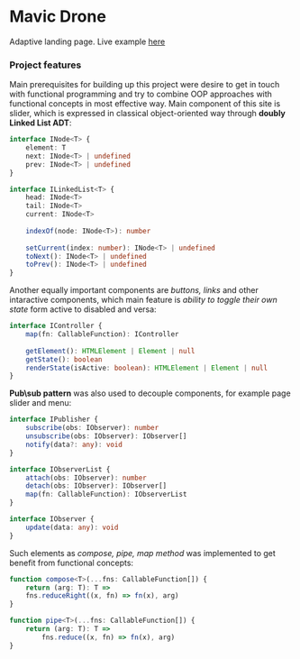 # Mavic Drone
Adaptive landing page.
Live example [here](https://amorkor.github.io/mavic-landing/)
### Project features
Main prerequisites for building up this project were desire to get in touch with functional programming and try to combine OOP approaches with functional concepts in most effective way.
Main component of this site is slider, which is expressed in classical object-oriented way through **doubly Linked List ADT**:
```typescript
interface INode<T> {
    element: T
    next: INode<T> | undefined
    prev: INode<T> | undefined
}

interface ILinkedList<T> {
    head: INode<T>
    tail: INode<T>
    current: INode<T>
        
    indexOf(node: INode<T>): number
    
    setCurrent(index: number): INode<T> | undefined
    toNext(): INode<T> | undefined
    toPrev(): INode<T> | undefined
}
```

Another equally important components are *buttons, links* and other intaractive components, which main feature is *ability to toggle their own state* form active to disabled and versa:
```typescript
interface IController {
    map(fn: CallableFunction): IController
    
    getElement(): HTMLElement | Element | null
    getState(): boolean
    renderState(isActive: boolean): HTMLElement | Element | null
}
``` 

**Pub\sub pattern** was also used to decouple components, for example page slider and menu:
```typescript
interface IPublisher {
    subscribe(obs: IObserver): number
    unsubscribe(obs: IObserver): IObserver[]
    notify(data?: any): void
}

interface IObserverList {
    attach(obs: IObserver): number
    detach(obs: IObserver): IObserver[]
    map(fn: CallableFunction): IObserverList
}

interface IObserver {
    update(data: any): void
}
``` 

Such elements as *compose, pipe, map method* was implemented to get benefit from functional concepts:
```typescript
function compose<T>(...fns: CallableFunction[]) {
    return (arg: T): T => 
    fns.reduceRight((x, fn) => fn(x), arg)
}  

function pipe<T>(...fns: CallableFunction[]) {
    return (arg: T): T => 
        fns.reduce((x, fn) => fn(x), arg)
}
```